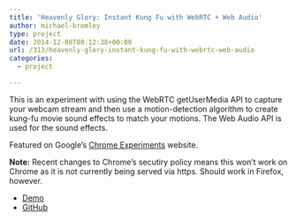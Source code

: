 ```yaml
---
title: 'Heavenly Glory: Instant Kung Fu with WebRTC + Web Audio'
author: michael-bromley
type: project
date: 2014-12-08T08:12:38+00:00
url: /313/heavenly-glory-instant-kung-fu-with-webrtc-web-audio
categories:
  - project

---
```

This is an experiment with using the WebRTC getUserMedia API to capture your webcam stream and then use a motion-detection algorithm to create kung-fu movie sound effects to match your motions. The Web Audio API is used for the sound effects.

Featured on Google’s <a href="https://www.chromeexperiments.com/experiment/heavenly-glory" target="_blank">Chrome Experiments</a> website.

**Note:** Recent changes to Chrome&#8217;s secutiry policy means this won&#8217;t work on Chrome as it is not currently being served via https. Should work in Firefox, however.

<ul class="project-links">
  <li>
    <a class="pure-button" href="http://www.michaelbromley.co.uk/experiments/heavenly-glory" target="_blank">Demo</a>
  </li>
  <li>
    <a class="pure-button" href="https://github.com/michaelbromley/heavenly-glory" target="_blank">GitHub</a>
  </li>
</ul>